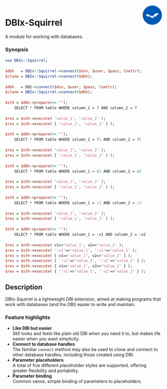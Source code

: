 <img src="./ekorn.png?raw=true" width="64" height="64" align="right">

# DBIx-Squirrel

A module for working with databases.

### Synopsis

``` perl
use DBIx::Squirrel;

$dbh   = DBIx::Squirrel->connect($dsn, $user, $pass, \%attr);
$clone = DBIx::Squirrel->connect($dbh);

$dbh   = DBI->connect($dsn, $user, $pass, \%attr);
$clone = DBIx::Squirrel->connect($dbh);

$sth = $dbh->prepare(<< '');
    SELECT * FROM table WHERE column_1 = ? AND column_2 = ?

$res = $sth->execute( 'value_1', 'value_2' );
$res = $sth->execute( [ 'value_1', 'value_2' ] );

$sth = $dbh->prepare(<< '');
    SELECT * FROM table WHERE column_1 = ?1 AND column_2 = ?2

$res = $sth->execute( 'value_1', 'value_2' );
$res = $sth->execute( [ 'value_1', 'value_2' ] );

$sth = $dbh->prepare(<< '');
    SELECT * FROM table WHERE column_1 = $1 AND column_2 = $2

$res = $sth->execute( 'value_1', 'value_2' );
$res = $sth->execute( [ 'value_1', 'value_2' ] );

$sth = $dbh->prepare(<< '');
    SELECT * FROM table WHERE column_1 = :1 AND column_2 = :2

$res = $sth->execute( 'value_1', 'value_2' );
$res = $sth->execute( [ 'value_1', 'value_2' ] );

$sth = $dbh->prepare(<< '');
    SELECT * FROM table WHERE column_1 = :v1 AND column_2 = :v2

$res = $sth->execute( v1=>'value_1', v2=>'value_2' );
$res = $sth->execute( ':v1'=>'value_1', ':v2'=>'value_2' );
$res = $sth->execute( [ v1=>'value_1', v2=>'value_2' ] );
$res = $sth->execute( [ ':v1'=>'value_1', ':v2'=>'value_2' ] );
$res = $sth->execute( { v1=>'value_1', v2=>'value_2' } );
$res = $sth->execute( { ':v1'=>'value_1', ':v2'=>'value_2' } );
```

## Description

DBIx-Squirrel is a lightweight DBI extension, aimed at making programs that work with databases (and the DBI) easier to write and maintain.

### Feature highlights

- **Like DBI but easier**<br>Still looks and feels like plain old DBI
when you need it to, but makes life easier when you want simplicity.
- **Connect to database handles**<br>The familiar `connect` method may
also be used to clone and connect to other database handles, including those created using DBI.
- **Parameter placeholders**<br>A total of five different placeholder styles are supported, offering greater flexibility and portability.
- **Parameter binding**<br>Common sense, simple binding of parameters
to placeholders. 